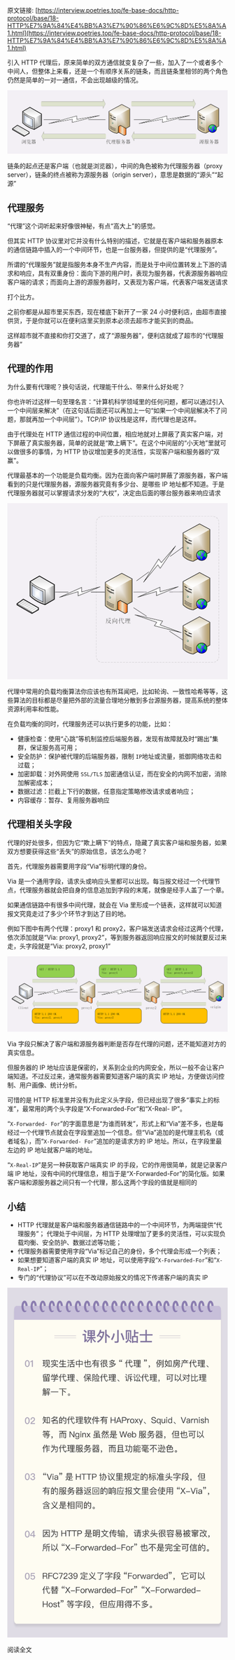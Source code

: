 原文链接: [https://interview.poetries.top/fe-base-docs/http-protocol/base/18-HTTP%E7%9A%84%E4%BB%A3%E7%90%86%E6%9C%8D%E5%8A%A1.html](https://interview.poetries.top/fe-base-docs/http-protocol/base/18-HTTP%E7%9A%84%E4%BB%A3%E7%90%86%E6%9C%8D%E5%8A%A1.html)

引入 HTTP
代理后，原来简单的双方通信就变复杂了一些，加入了一个或者多个中间人，但整体上来看，还是一个有顺序关系的链条，而且链条里相邻的两个角色仍然是简单的一对一通信，不会出现越级的情况。

![](/images/s_poetries_work_gitee_2019_12_30.png)

链条的起点还是客户端（也就是浏览器），中间的角色被称为代理服务器（proxy server），链条的终点被称为源服务器（origin
server），意思是数据的“源头”“起源”

## 代理服务

“代理”这个词听起来好像很神秘，有点“高大上”的感觉。

但其实 HTTP 协议里对它并没有什么特别的描述，它就是在客户端和服务器原本的通信链路中插入的一个中间环节，也是一台服务器，但提供的是“代理服务”。

所谓的“代理服务”就是指服务本身不生产内容，而是处于中间位置转发上下游的请求和响应，具有双重身份：面向下游的用户时，表现为服务器，代表源服务器响应客户端的请求；而面向上游的源服务器时，又表现为客户端，代表客户端发送请求

打个比方。

之前你都是从超市里买东西，现在楼底下新开了一家 24 小时便利店，由超市直接供货，于是你就可以在便利店里买到原本必须去超市才能买到的商品。

这样超市就不直接和你打交道了，成了“源服务器”，便利店就成了超市的“代理服务器”

## 代理的作用

为什么要有代理呢？换句话说，代理能干什么、带来什么好处呢？

你也许听过这样一句至理名言：“计算机科学领域里的任何问题，都可以通过引入一个中间层来解决”（在这句话后面还可以再加上一句“如果一个中间层解决不了问题，那就再加一个中间层”）。TCP/IP
协议栈是这样，而代理也是这样。

由于代理处在 HTTP
通信过程的中间位置，相应地就对上屏蔽了真实客户端，对下屏蔽了真实服务器，简单的说就是“欺上瞒下”。在这个中间层的“小天地”里就可以做很多的事情，为 HTTP
协议增加更多的灵活性，实现客户端和服务器的“双赢”。

代理最基本的一个功能是负载均衡。因为在面向客户端时屏蔽了源服务器，客户端看到的只是代理服务器，源服务器究竟有多少台、是哪些 IP
地址都不知道。于是代理服务器就可以掌握请求分发的“大权”，决定由后面的哪台服务器来响应请求

![](/images/s_poetries_work_gitee_2019_12_31.png)

代理中常用的负载均衡算法你应该也有所耳闻吧，比如轮询、一致性哈希等等，这些算法的目标都是尽量把外部的流量合理地分散到多台源服务器，提高系统的整体资源利用率和性能。

在负载均衡的同时，代理服务还可以执行更多的功能，比如：

  * 健康检查：使用“心跳”等机制监控后端服务器，发现有故障就及时“踢出”集群，保证服务高可用；
  * 安全防护：保护被代理的后端服务器，限制 `IP`地址或流量，抵御网络攻击和过载；
  * 加密卸载：对外网使用 `SSL/TLS` 加密通信认证，而在安全的内网不加密，消除加解密成本；
  * 数据过滤：拦截上下行的数据，任意指定策略修改请求或者响应；
  * 内容缓存：暂存、复用服务器响应

## 代理相关头字段

代理的好处很多，但因为它“欺上瞒下”的特点，隐藏了真实客户端和服务器，如果双方想要获得这些“丢失”的原始信息，该怎么办呢？

首先，代理服务器需要用字段“Via”标明代理的身份。

Via 是一个通用字段，请求头或响应头里都可以出现。每当报文经过一个代理节点，代理服务器就会把自身的信息追加到字段的末尾，就像是经手人盖了一个章。

如果通信链路中有很多中间代理，就会在 Via 里形成一个链表，这样就可以知道报文究竟走过了多少个环节才到达了目的地。

例如下图中有两个代理：proxy1 和 proxy2，客户端发送请求会经过这两个代理，依次添加就是“Via: proxy1,
proxy2”，等到服务器返回响应报文的时候就要反过来走，头字段就是“Via: proxy2, proxy1”

![](/images/s_poetries_work_gitee_2019_12_32.png)

Via 字段只解决了客户端和源服务器判断是否存在代理的问题，还不能知道对方的真实信息。

但服务器的 IP 地址应该是保密的，关系到企业的内网安全，所以一般不会让客户端知道。不过反过来，通常服务器需要知道客户端的真实 IP
地址，方便做访问控制、用户画像、统计分析。

可惜的是 HTTP 标准里并没有为此定义头字段，但已经出现了很多“事实上的标准”，最常用的两个头字段是“X-Forwarded-For”和“X-Real-
IP”。

“`X-Forwarded-
For`”的字面意思是“为谁而转发”，形式上和“Via”差不多，也是每经过一个代理节点就会在字段里追加一个信息。但“Via”追加的是代理主机名（或者域名），而“`X-Forwarded-
For`”追加的是请求方的 IP 地址。所以，在字段里最左边的 IP 地址就客户端的地址。

“`X-Real-IP`”是另一种获取客户端真实 IP 的手段，它的作用很简单，就是记录客户端 IP
地址，没有中间的代理信息，相当于是“X-Forwarded-For”的简化版。如果客户端和源服务器之间只有一个代理，那么这两个字段的值就是相同的

## 小结

  * HTTP 代理就是客户端和服务器通信链路中的一个中间环节，为两端提供“代理服务”； 代理处于中间层，为 HTTP 处理增加了更多的灵活性，可以实现负载均衡、安全防护、数据过滤等功能；
  * 代理服务器需要使用字段“Via”标记自己的身份，多个代理会形成一个列表；
  * 如果想要知道客户端的真实 IP 地址，可以使用字段“`X-Forwarded-For`”和“`X-Real-IP`”；
  * 专门的“代理协议”可以在不改动原始报文的情况下传递客户端的真实 IP

![](/images/s_poetries_work_gitee_2019_12_33.png)

阅读全文

